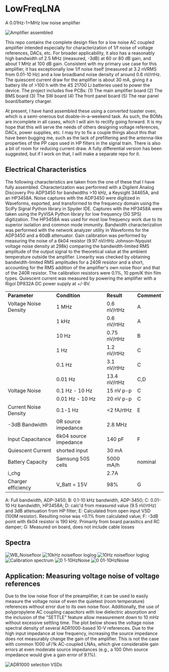 # LowFreqLNA
A 0.01Hz-1+MHz low noise amplifier

![Amplifier assembled](https://github.com/curtisseizert/LowFreqLNA/assets/22351001/5cb4d507-83ab-44a3-b9a8-da4d0036aa29)


This repo contains the complete design files for a low noise AC coupled amplifier intended especially for characterization of 1/f noise of voltage references, DACs, etc. For broader applicability, it also has a reasonably high bandwidth of 2.5 MHz (measured, -3dB) at 60 or 80 dB gain, and about 1 MHz at 100 dB gain. Consistent with my primary use case for this amplifier, it has exceptionally low 1/f noise itself (measured at 3.2 nVRMS from 0.01-10 Hz) and a low broadband noise density of around 0.6 nV/rtHz. The quiescent current draw for the amplifier is about 30 mA, giving it a battery life of >100 h with the 4S 21700 Li batteries used to power the device. The project includes five PCBs:
(1) The main amplifier board
(2) The BMS board
(3) The SW board
(4) The front panel board
(5) The rear panel board/battery charger.

At present, I have hand assembled these using a converted toaster oven, which is a semi-onerous but doable-in-a-weekend task. As such, the BOMs are incomplete in all cases, which I will aim to rectify going forward. It is my hope that this will serve the needs of others designing voltage references, DACs, power supplies, etc. I may try to fix a couple things about this that have been bugging me, such as the lack of prefiltering and the antenna-like properties of the PP caps used in HP filters in the signal train. There is also a bit of room for reducing current draw. A fully differential version has been suggested, but if I work on that, I will make a separate repo for it.

Electrical Characteristics
--------------------------

The following characteristics are taken from the one of these that I have fully assembled. Characterization was performed with a Digilent Analog Discovery Pro ADP3450 for bandwidths >10 kHz, a Keysight 34465A, and an HP3458A. Noise captures with the ADP3450 were digitized in Waveforms, exported, and transformed to the frequency domain using the SciPy Signal Python library in Spyder IDE. Captures with the HP3458A were taken using the PyVISA Python library for low frequency (50 SPS) digitization. The HP3458A was used for most low frequency work due to its superior isolation and common mode immunity. Bandwidth characterization was performed with the network analyzer utility in Waveforms for the ADP3450 and a 60dB attenuator. Gain calibration was performed by measuring the noise of a 6k04 resistor (9.97 nV/rtHz Johnson-Nyquist voltage noise density at 298k) comparing the bandwidth-limited RMS amplitude of the output signal to the theoretical value at the ambient temperature outside the amplifier. Linearity was checked by obtaining bandwidth-limited RMS amplitudes for a 240R resistor and a short, accounting for the RMS addition of the amplifier's own noise floor and that of the 240R resistor. The calibration resistors were 0.1%, 10 ppm/K thin film types. Quiescent current was measured by powering the amplifier with a Rigol DP832A DC power supply at +/-8V.

<table>
  <tr><td><b>Parameter</td><td><b>Condition</td><td><b>Result</td><td><b>Comment</td></tr>
  <tr><td>Voltage Noise Density</td><td>1 MHz</td><td>0.6 nV/rtHz</td><td>A</td></tr>
  <tr><td> </td><td>1 kHz</td><td>0.6 nV/rtHz</td><td>A</td></tr>
  <tr><td> </td><td>10 Hz</td><td>0.75 nV/rtHz</td><td>B</td></tr>
  <tr><td> </td><td>1 Hz</td><td>1.2 nV/rtHz</td><td>C</td></tr>
  <tr><td> </td><td>0.1 Hz</td><td>3.1 nV/rtHz</td><td>C</td></tr>
  <tr><td> </td><td>0.01 Hz</td><td>13.4 nV/rtHz</td><td>C,D</td></tr>
  <tr><td>Voltage Noise</td><td>0.1 Hz - 10 Hz</td><td>15 nV p-p</td><td>C</td></tr>
  <tr><td></td><td>0.01 Hz - 10 Hz</td><td>20 nV p-p</td><td>C</td></tr>
  <tr><td>Current Noise Density</td><td>0.1-1 Hz</td><td><2 fA/rtHz</td><td>E</td></tr>
  <tr><td>-3dB Bandwidth</td><td>0R source impedance</td><td>2.8 MHz</td><td></td></tr>
  <tr><td>Input Capacitance</td><td>6k04 source impedance</td><td>140 pF</td><td>F</td></tr>   
  <tr><td>Quiescent Current</td><td>shorted input</td><td>30 mA</td><td></td></tr>
  <tr><td>Battery Capacity</td><td>Samsung 50S cells</td><td>5000 mA/h</td><td>nominal</td></tr>
  <tr><td>i_chg</td><td></td><td>2.7A</td><td></td></tr>
  <tr><td>Charger efficiency</td><td>V_Batt = 15V</td><td>98%</td><td>G</td></tr>
</table>

A: Full bandwidth, ADP-3450; B: 0.1-10 kHz bandwidth, ADP-3450; C: 0.01-10 Hz bandwidth, HP3458A; D: calc'd from measured value (9.5 nV/rtHz) and 3dB attenuation from HP filter; E: Calculated from open input VSD (100M resistor). Resulting noise was <0.1% from calculated value; F: -3dB point with 6k04 resistor is 190 kHz. Primarily from board parasitics and RC damper; G: Measured on board, does not include cable losses

Spectra
-------

![WB_Noisefloor](https://github.com/curtisseizert/LowFreqLNA/assets/22351001/6304908f-1c2c-4e94-bb2f-d1c79696a5cc)
![10kHz noisefloor loglog](https://github.com/curtisseizert/LowFreqLNA/assets/22351001/e9fd5cee-e98b-4792-a22c-dabd757939f8)
![10Hz noisefloor loglog](https://github.com/curtisseizert/LowFreqLNA/assets/22351001/554053f5-d099-43b1-b52d-b93f1d3d05b2)
![Calibration spectrum](https://github.com/curtisseizert/LowFreqLNA/assets/22351001/3797b6e6-a104-45f1-ae12-9feeeed68480)
![0 1-10HzNoise](https://github.com/curtisseizert/LowFreqLNA/assets/22351001/5cd0d9fb-89c3-40e6-9c49-0ae6daa91421)
![0 01-10HzNoise](https://github.com/curtisseizert/LowFreqLNA/assets/22351001/eedb229e-2893-4a41-8cd9-a697555fcee9)



Application: Measuring voltage noise of voltage references
----------------------------------------------------------
Due to the low noise floor of the preamplifier, it can be used to easily measure the voltage noise of even the quietest (room temperature) references without error due to its own noise floor. Additionally, the use of polypropylene AC coupling capacitors with low dielectric absorption and the inclusion of the "SETTLE" feature allow measurement down to 10 mHz without excessive settling time. The plot below shows the voltage noise spectral density of several ADR1000-based 10-V references. Due to the high input impedance at low frequency, increasing the source impedance does not measurably change the gain of the amplifier. This is not the case with common 1000 uF/1k AC-coupled LNAs, which give considerable gain errors at even moderate source impedances (e.g., a 100 Ohm source impedance would give a gain error of 9.1%).

![ADR1000 selection VSDs](https://github.com/curtisseizert/LowFreqLNA/assets/22351001/cc7fbcfa-f066-428e-9f77-fbd01bc140b9)




